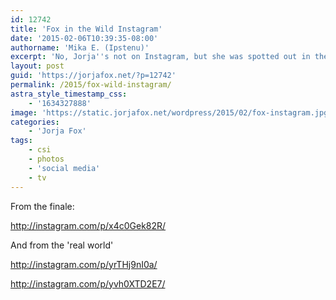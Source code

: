 ```yaml
---
id: 12742
title: 'Fox in the Wild Instagram'
date: '2015-02-06T10:39:35-08:00'
authorname: 'Mika E. (Ipstenu)'
excerpt: 'No, Jorja''s not on Instagram, but she was spotted out in the files of the real world!'
layout: post
guid: 'https://jorjafox.net/?p=12742'
permalink: /2015/fox-wild-instagram/
astra_style_timestamp_css:
    - '1634327888'
image: 'https://static.jorjafox.net/wordpress/2015/02/fox-instagram.jpg'
categories:
    - 'Jorja Fox'
tags:
    - csi
    - photos
    - 'social media'
    - tv
---
```


From the finale:

http://instagram.com/p/x4c0Gek82R/

And from the 'real world'

http://instagram.com/p/yrTHj9nI0a/

http://instagram.com/p/yvh0XTD2E7/
